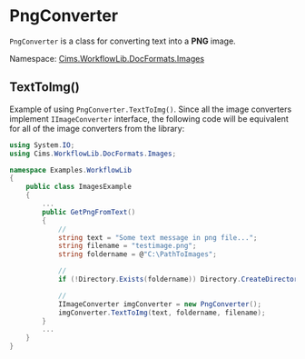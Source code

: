 # PngConverter

`PngConverter` is a class for converting text into a **PNG** image. 

Namespace: [Cims.WorkflowLib.DocFormats.Images](Cims.WorkflowLib.DocFormats.Images.md)

## TextToImg()

Example of using `PngConverter.TextToImg()`. 
Since all the image converters implement `IImageConverter` interface, the following code will be equivalent for all of the image converters from the library:

```C#
using System.IO;
using Cims.WorkflowLib.DocFormats.Images;

namespace Examples.WorkflowLib
{
    public class ImagesExample 
    {
        ...
        public GetPngFromText()
        {
            // 
            string text = "Some text message in png file...";
            string filename = "testimage.png";
            string foldername = @"C:\PathToImages";

            // 
            if (!Directory.Exists(foldername)) Directory.CreateDirectory(foldername);

            // 
            IImageConverter imgConverter = new PngConverter();
            imgConverter.TextToImg(text, foldername, filename);
        }
        ...
    }
}
```
